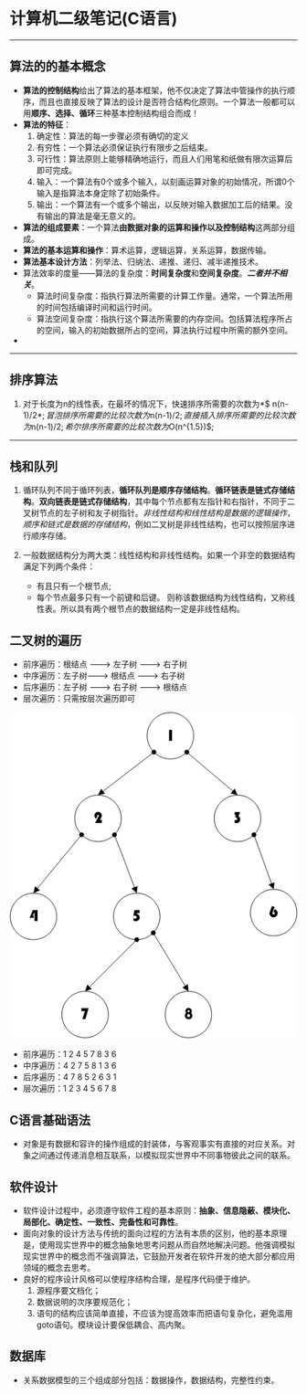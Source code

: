 # 计算机二级笔记(C语言)
---
## 算法的的基本概念
- **算法的控制结构**给出了算法的基本框架，他不仅决定了算法中管操作的执行顺序，而且也直接反映了算法的设计是否符合结构化原则。一个算法一般都可以用**顺序、选择、循环**三种基本控制结构组合而成！
- **算法的特征**：
  1. 确定性：算法的每一步骤必须有确切的定义
  2. 有穷性：一个算法必须保证执行有限步之后结束。
  3. 可行性：算法原则上能够精确地运行，而且人们用笔和纸做有限次运算后即可完成。
  4. 输入：一个算法有0个或多个输入，以刻画运算对象的初始情况，所谓0个输入是指算法本身定除了初始条件。
  5. 输出：一个算法有一个或多个输出，以反映对输入数据加工后的结果。没有输出的算法是毫无意义的。
- **算法的组成要素**：一个算法**由数据对象的运算和操作以及控制结构**这两部分组成。
- **算法的基本运算和操作**：算术运算，逻辑运算，关系运算，数据传输。
- **算法基本设计方法**：列举法、归纳法、递推、递归、减半递推技术。
- 算法效率的度量——算法的复杂度：**时间复杂度**和**空间复杂度**。***二者并不相关***。
  - 算法时间复杂度：指执行算法所需要的计算工作量。通常，一个算法所用的时间包括编译时间和运行时间。
  - 算法空间复杂度：指执行这个算法所需要的内存空间。包括算法程序所占的空间，输入的初始数据所占的空间，算法执行过程中所需的额外空间。
- 

---


## 排序算法
1. 对于长度为n的线性表，在最坏的情况下，快速排序所需要的次数为*$ n(n-1)/2$*;冒泡排序所需要的比较次数为$n(n-1)/2$;直接插入排序所需要的比较次数为$n(n-1)/2$;希尔排序所需要的比较次数为$O(n^{1.5})$;

---
## 栈和队列
1. 循环队列不同于循环列表，**循环队列是顺序存储结构**。**循环链表是链式存储结构**。**双向链表是链式存储结构**，其中每个节点都有左指针和右指针，不同于二叉树节点的左子树和友子树指针。*非线性结构和线性结构是数据的逻辑操作*，*顺序和链式是数据的存储结构*，例如二叉树是非线性结构，也可以按照层序进行顺序存储。
2. 一般数据结构分为两大类：线性结构和非线性结构。如果一个非空的数据结构满足下列两个条件：

	-  有且只有一个根节点;
	-  每个节点最多只有一个前键和后键。
    则称该数据结构为线性结构，又称线性表。所以具有两个根节点的数据结构一定是非线性结构。

## 二叉树的遍历
- 前序遍历：根结点 ---> 左子树 ---> 右子树
- 中序遍历：左子树---> 根结点 ---> 右子树
- 后序遍历：左子树 ---> 右子树 ---> 根结点
- 层次遍历：只需按层次遍历即可

![ 二叉树 ](./Image/二叉树.png)



- 前序遍历：1  2  4  5  7  8  3  6 
- 中序遍历：4  2  7  5  8  1  3  6
- 后序遍历：4  7  8  5  2  6  3  1
- 层次遍历：1  2  3  4  5  6  7  8

## C语言基础语法
- 对象是有数据和容许的操作组成的封装体，与客观事实有直接的对应关系。对象之间通过传递消息相互联系，以模拟现实世界中不同事物彼此之间的联系。

## 软件设计

- 软件设计过程中，必须遵守软件工程的基本原则：**抽象、信息隐蔽、模块化、局部化、确定性、一致性、完备性和可靠性**。
- 面向对象的设计方法与传统的面向过程的方法有本质的区别，他的基本原理是，使用现实世界中的概念抽象地思考问题从而自然地解决问题。他强调模拟现实世界中的概念而不强调算法，它鼓励开发者在软件开发的绝大部分都应用领域的概念去思考。
- 良好的程序设计风格可以使程序结构合理，是程序代码便于维护。
    1.  源程序要文档化；
    2.  数据说明的次序要规范化；
    3.  语句的结构应该简单直接，不应该为提高效率而把语句复杂化，避免滥用goto语句。模块设计要保低耦合、高内聚。

## 数据库

- 关系数据模型的三个组成部分包括：数据操作，数据结构，完整性约束。



   
